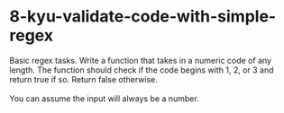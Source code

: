 # 8-kyu-validate-code-with-simple-regex
Basic regex tasks. Write a function that takes in a numeric code of any length. The function should check if the code begins with 1, 2, or 3 and return true if so. Return false otherwise.
<br><br>
You can assume the input will always be a number.

